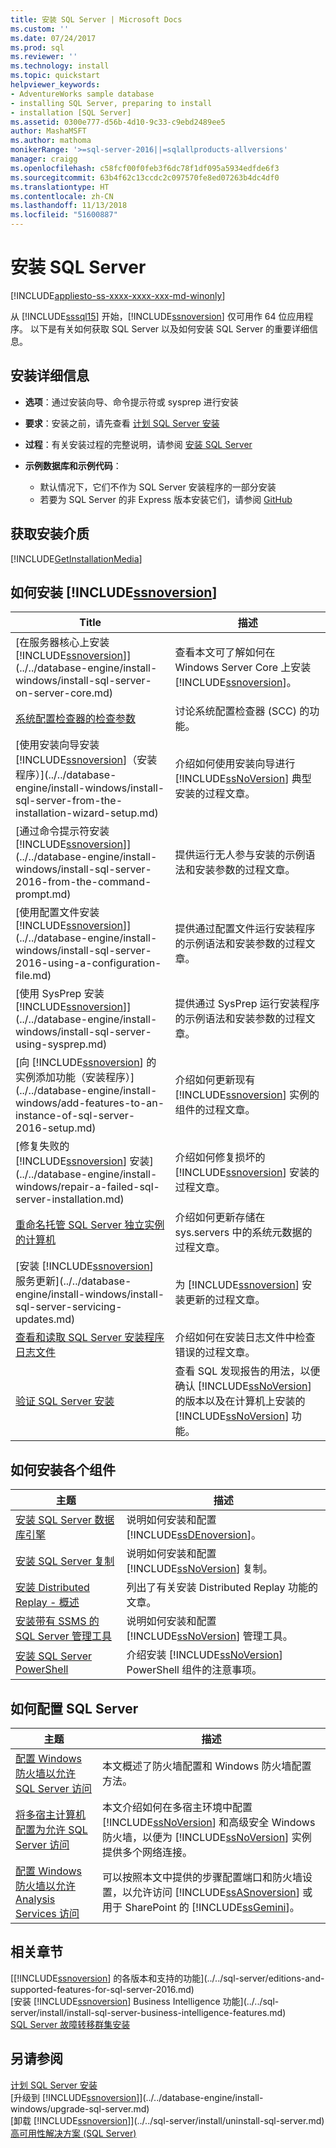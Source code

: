 ```yaml
---
title: 安装 SQL Server | Microsoft Docs
ms.custom: ''
ms.date: 07/24/2017
ms.prod: sql
ms.reviewer: ''
ms.technology: install
ms.topic: quickstart
helpviewer_keywords:
- AdventureWorks sample database
- installing SQL Server, preparing to install
- installation [SQL Server]
ms.assetid: 0300e777-d56b-4d10-9c33-c9ebd2489ee5
author: MashaMSFT
ms.author: mathoma
monikerRange: '>=sql-server-2016||=sqlallproducts-allversions'
manager: craigg
ms.openlocfilehash: c58fcf00f0feb3f6dc78f1df095a5934edfde6f3
ms.sourcegitcommit: 63b4f62c13ccdc2c097570fe8ed07263b4dc4df0
ms.translationtype: HT
ms.contentlocale: zh-CN
ms.lasthandoff: 11/13/2018
ms.locfileid: "51600887"
---
```

# <a name="install-sql-server"></a>安装 SQL Server

[!INCLUDE[appliesto-ss-xxxx-xxxx-xxx-md-winonly](../../includes/appliesto-ss-xxxx-xxxx-xxx-md-winonly.md)]
 
 从 [!INCLUDE[sssql15](../../includes/sssql15-md.md)] 开始，[!INCLUDE[ssnoversion](../../includes/ssnoversion-md.md)] 仅可用作 64 位应用程序。 以下是有关如何获取 SQL Server 以及如何安装 SQL Server 的重要详细信息。

## <a name="installation-details"></a>安装详细信息
  
*  **选项**：通过安装向导、命令提示符或 sysprep 进行安装
 
*  **要求**：安装之前，请先查看 [计划 SQL Server 安装](../../sql-server/install/planning-a-sql-server-installation.md) 

* **过程**：有关安装过程的完整说明，请参阅 [安装 SQL Server](../../database-engine/install-windows/installation-for-sql-server-2016.md)

* **示例数据库和示例代码**： 
    * 默认情况下，它们不作为 SQL Server 安装程序的一部分安装 
    * 若要为 SQL Server 的非 Express 版本安装它们，请参阅 [GitHub](https://github.com/Microsoft/sql-server-samples)
    

## <a name="get-the-installation-media"></a>获取安装介质

[!INCLUDE[GetInstallationMedia](../../includes/getssmedia.md)]

## <a name="how-to-install-includessnoversionincludesssnoversion-mdmd"></a>如何安装 [!INCLUDE[ssnoversion](../../includes/ssnoversion-md.md)]
 
|Title|描述|  
|-----------|-----------------|  
|[在服务器核心上安装 [!INCLUDE[ssnoversion](../../includes/ssnoversion-md.md)]](../../database-engine/install-windows/install-sql-server-on-server-core.md)|查看本文可了解如何在 Windows Server Core 上安装 [!INCLUDE[ssnoversion](../../includes/ssnoversion-md.md)]。|  
|[系统配置检查器的检查参数](../../database-engine/install-windows/check-parameters-for-the-system-configuration-checker.md)|讨论系统配置检查器 (SCC) 的功能。|  
|[使用安装向导安装 [!INCLUDE[ssnoversion](../../includes/ssnoversion-md.md)]（安装程序）](../../database-engine/install-windows/install-sql-server-from-the-installation-wizard-setup.md)|介绍如何使用安装向导进行 [!INCLUDE[ssNoVersion](../../includes/ssnoversion-md.md)] 典型安装的过程文章。|  
|[通过命令提示符安装 [!INCLUDE[ssnoversion](../../includes/ssnoversion-md.md)]](../../database-engine/install-windows/install-sql-server-2016-from-the-command-prompt.md)|提供运行无人参与安装的示例语法和安装参数的过程文章。|  
|[使用配置文件安装 [!INCLUDE[ssnoversion](../../includes/ssnoversion-md.md)]](../../database-engine/install-windows/install-sql-server-2016-using-a-configuration-file.md)|提供通过配置文件运行安装程序的示例语法和安装参数的过程文章。|  
|[使用 SysPrep 安装 [!INCLUDE[ssnoversion](../../includes/ssnoversion-md.md)]](../../database-engine/install-windows/install-sql-server-using-sysprep.md)|提供通过 SysPrep 运行安装程序的示例语法和安装参数的过程文章。|  
|[向 [!INCLUDE[ssnoversion](../../includes/ssnoversion-md.md)] 的实例添加功能（安装程序）](../../database-engine/install-windows/add-features-to-an-instance-of-sql-server-2016-setup.md)|介绍如何更新现有 [!INCLUDE[ssnoversion](../../includes/ssnoversion-md.md)] 实例的组件的过程文章。|  
|[修复失败的 [!INCLUDE[ssnoversion](../../includes/ssnoversion-md.md)] 安装](../../database-engine/install-windows/repair-a-failed-sql-server-installation.md)|介绍如何修复损坏的 [!INCLUDE[ssnoversion](../../includes/ssnoversion-md.md)] 安装的过程文章。|  
|[重命名托管 SQL Server 独立实例的计算机](../../database-engine/install-windows/rename-a-computer-that-hosts-a-stand-alone-instance-of-sql-server.md)|介绍如何更新存储在 sys.servers 中的系统元数据的过程文章。|  
|[安装 [!INCLUDE[ssnoversion](../../includes/ssnoversion-md.md)] 服务更新](../../database-engine/install-windows/install-sql-server-servicing-updates.md)|为 [!INCLUDE[ssnoversion](../../includes/ssnoversion-md.md)] 安装更新的过程文章。|  
|[查看和读取 SQL Server 安装程序日志文件](../../database-engine/install-windows/view-and-read-sql-server-setup-log-files.md)|介绍如何在安装日志文件中检查错误的过程文章。|  
|[验证 SQL Server 安装](../../database-engine/install-windows/validate-a-sql-server-installation.md)|查看 SQL 发现报告的用法，以便确认 [!INCLUDE[ssNoVersion](../../includes/ssnoversion-md.md)] 的版本以及在计算机上安装的 [!INCLUDE[ssNoVersion](../../includes/ssnoversion-md.md)] 功能。|  
  
  
## <a name="how-to-install-individual-components"></a>如何安装各个组件  
  
|主题|描述|  
|-----------|-----------------|  
|[安装 SQL Server 数据库引擎](../../database-engine/install-windows/install-sql-server-database-engine.md)|说明如何安装和配置 [!INCLUDE[ssDEnoversion](../../includes/ssdenoversion-md.md)]。|  
|[安装 SQL Server 复制](../../database-engine/install-windows/install-sql-server-replication.md)|说明如何安装和配置 [!INCLUDE[ssNoVersion](../../includes/ssnoversion-md.md)] 复制。|  
|[安装 Distributed Replay - 概述](../../tools/distributed-replay/install-distributed-replay-overview.md)|列出了有关安装 Distributed Replay 功能的文章。|  
|[安装带有 SSMS 的 SQL Server 管理工具](https://msdn.microsoft.com/library/af68d59a-a04d-4f23-9967-ad4ee2e63381)|说明如何安装和配置 [!INCLUDE[ssNoVersion](../../includes/ssnoversion-md.md)] 管理工具。|  
|[安装 SQL Server PowerShell](../../database-engine/install-windows/install-sql-server-powershell.md)|介绍安装 [!INCLUDE[ssNoVersion](../../includes/ssnoversion-md.md)] PowerShell 组件的注意事项。|  
  

## <a name="how-to-configure-sql-server"></a>如何配置 SQL Server  
  
|主题|描述|  
|-----------|-----------------|  
|[配置 Windows 防火墙以允许 SQL Server 访问](../../sql-server/install/configure-the-windows-firewall-to-allow-sql-server-access.md)|本文概述了防火墙配置和 Windows 防火墙配置方法。|  
|[将多宿主计算机配置为允许 SQL Server 访问](../../sql-server/install/configure-a-multi-homed-computer-for-sql-server-access.md)|本文介绍如何在多宿主环境中配置 [!INCLUDE[ssNoVersion](../../includes/ssnoversion-md.md)] 和高级安全 Windows 防火墙，以便为 [!INCLUDE[ssNoVersion](../../includes/ssnoversion-md.md)] 实例提供多个网络连接。|  
|[配置 Windows 防火墙以允许 Analysis Services 访问](../../analysis-services/instances/configure-the-windows-firewall-to-allow-analysis-services-access.md)|可以按照本文中提供的步骤配置端口和防火墙设置，以允许访问 [!INCLUDE[ssASnoversion](../../includes/ssasnoversion-md.md)] 或用于 SharePoint 的 [!INCLUDE[ssGemini](../../includes/ssgemini-md.md)]。|  
  
## <a name="related-sections"></a>相关章节  
[[!INCLUDE[ssnoversion](../../includes/ssnoversion-md.md)] 的各版本和支持的功能](../../sql-server/editions-and-supported-features-for-sql-server-2016.md)  
[安装 [!INCLUDE[ssnoversion](../../includes/ssnoversion-md.md)] Business Intelligence 功能](../../sql-server/install/install-sql-server-business-intelligence-features.md)  
  [SQL Server 故障转移群集安装](../../sql-server/failover-clusters/install/sql-server-failover-cluster-installation.md)  
 
  
## <a name="see-also"></a>另请参阅  

[计划 SQL Server 安装](../../sql-server/install/planning-a-sql-server-installation.md)   
 [升级到 [!INCLUDE[ssnoversion](../../includes/ssnoversion-md.md)]](../../database-engine/install-windows/upgrade-sql-server.md)   
 [卸载 [!INCLUDE[ssnoversion](../../includes/ssnoversion-md.md)]](../../sql-server/install/uninstall-sql-server.md)   
 [高可用性解决方案 (SQL Server)](../../sql-server/failover-clusters/high-availability-solutions-sql-server.md)  
  
  
